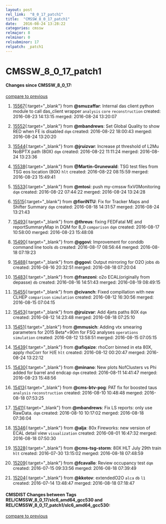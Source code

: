 ```yaml
---
layout: post
rel_link:  "8_0_17_patch1"
title:  "CMSSW_8_0_17_patch1"
date:   2016-08-24 13:28:22
categories: cmssw
relmajor: 8
relminor: 0
relsubminor: 17
relpatch: _patch1
---
```


# CMSSW_8_0_17_patch1
#### Changes since CMSSW_8_0_17:

[compare to previous](https://github.com/cms-sw/cmssw/compare/CMSSW_8_0_17...CMSSW_8_0_17_patch1)



1. [15567](http://github.com/cms-sw/cmssw/pull/15567){:target="_blank"}  from **@smuzaffar**: Internal das client python module to call das_client wrapper `analysis`  `core`  `reconstruction`  created: 2016-08-23 14:13:15 merged: 2016-08-24 13:20:07

2. [15552](http://github.com/cms-sw/cmssw/pull/15552){:target="_blank"}  from **@mbandrews**: Set Global Quality to show RED when FE is disabled `dqm`  created: 2016-08-22 18:00:43 merged: 2016-08-24 13:20:20

3. [15544](http://github.com/cms-sw/cmssw/pull/15544){:target="_blank"}  from **@jruizvar**: Increase pt threshold of L2Mu NoBPTX path (80X) `dqm`  created: 2016-08-22 11:11:24 merged: 2016-08-24 13:23:36

4. [15538](http://github.com/cms-sw/cmssw/pull/15538){:target="_blank"}  from **@Martin-Grunewald**: TSG test files from TSG eos location (80X) `hlt`  created: 2016-08-22 08:15:59 merged: 2016-08-23 15:49:41

5. [15533](http://github.com/cms-sw/cmssw/pull/15533){:target="_blank"}  from **@mtosi**: push my-cmssw fixV0Monitoring `dqm`  created: 2016-08-22 07:44:22 merged: 2016-08-24 13:24:28

6. [15515](http://github.com/cms-sw/cmssw/pull/15515){:target="_blank"}  from **@fioriNTU**: Fix for Tracker Maps and Shifter Summary `dqm`  created: 2016-08-18 14:31:57 merged: 2016-08-24 13:21:43

7. [15493](http://github.com/cms-sw/cmssw/pull/15493){:target="_blank"}  from **@threus**: fixing FEDFatal ME and reportSummaryMap in DQM for 8_0 `comparison`  `dqm`  created: 2016-08-17 10:58:00 merged: 2016-08-23 15:48:08

8. [15490](http://github.com/cms-sw/cmssw/pull/15490){:target="_blank"}  from **@ggovi**: Improvement for conddb command line tools `db`  created: 2016-08-17 08:56:44 merged: 2016-08-18 07:19:23

9. [15488](http://github.com/cms-sw/cmssw/pull/15488){:target="_blank"}  from **@ggovi**: Output mirroring for O2O jobs `db`  created: 2016-08-16 20:32:51 merged: 2016-08-18 07:20:04

10. [15483](http://github.com/cms-sw/cmssw/pull/15483){:target="_blank"}  from **@franzoni**: o2o ECAL(originally from depasse) `db`  created: 2016-08-16 14:51:43 merged: 2016-08-19 08:49:15

11. [15455](http://github.com/cms-sw/cmssw/pull/15455){:target="_blank"}  from **@civanch**: Fixed compillation with new CLHEP `comparison`  `simulation`  created: 2016-08-12 16:30:56 merged: 2016-08-15 07:04:15

12. [15453](http://github.com/cms-sw/cmssw/pull/15453){:target="_blank"}  from **@jruizvar**: Add 4jets paths 80X `dqm`  created: 2016-08-12 14:23:48 merged: 2016-08-18 07:25:10

13. [15451](http://github.com/cms-sw/cmssw/pull/15451){:target="_blank"}  from **@mmusich**: Adding vtx smearing parameters for 2015 Beta*=90m for FSQ analyses `operations`  `simulation`  created: 2016-08-12 13:58:51 merged: 2016-08-15 07:05:15

14. [15439](http://github.com/cms-sw/cmssw/pull/15439){:target="_blank"}  from **@afiqaize**: rhoCorr binned in eta 80X, apply rhoCorr for H/E `hlt`  created: 2016-08-12 00:20:47 merged: 2016-08-24 13:22:12

15. [15430](http://github.com/cms-sw/cmssw/pull/15430){:target="_blank"}  from **@minano**: New plots NofClusters vs Phi added for barrel and endcap `dqm`  created: 2016-08-11 14:41:47 merged: 2016-08-23 15:48:56

16. [15413](http://github.com/cms-sw/cmssw/pull/15413){:target="_blank"}  from **@cms-btv-pog**: PAT fix for boosted taus `analysis`  `reconstruction`  created: 2016-08-10 10:48:48 merged: 2016-08-18 07:53:25

17. [15411](http://github.com/cms-sw/cmssw/pull/15411){:target="_blank"}  from **@mbandrews**: Fix LS reports: only use RawData. `dqm`  created: 2016-08-10 10:17:02 merged: 2016-08-18 07:36:04

18. [15346](http://github.com/cms-sw/cmssw/pull/15346){:target="_blank"}  from **@alja**: 80x Fireworks: new version of ECAL detail view `visualization`  created: 2016-08-01 16:47:32 merged: 2016-08-18 07:50:30

19. [15328](http://github.com/cms-sw/cmssw/pull/15328){:target="_blank"}  from **@cms-tsg-storm**: 80X HLT July 29th train `hlt`  created: 2016-07-30 13:15:02 merged: 2016-08-18 07:48:59

20. [15209](http://github.com/cms-sw/cmssw/pull/15209){:target="_blank"}  from **@fcavallo**: Review occupancy test `dqm`  created: 2016-07-15 09:33:56 merged: 2016-08-18 07:39:49

21. [15204](http://github.com/cms-sw/cmssw/pull/15204){:target="_blank"}  from **@kkotov**: extendedO2O `alca`  `db`  `l1`  created: 2016-07-14 13:48:47 merged: 2016-08-18 07:18:47

#### CMSDIST Changes between Tags REL/CMSSW_8_0_17/slc6_amd64_gcc530 and REL/CMSSW_8_0_17_patch1/slc6_amd64_gcc530:

[compare to previous](https://github.com/cms-sw/cmsdist/compare/REL/CMSSW_8_0_17/slc6_amd64_gcc530...REL/CMSSW_8_0_17_patch1/slc6_amd64_gcc530)


